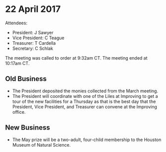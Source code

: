# 22 April 2017
Attendees:
* President: J Sawyer
* Vice President: C Teague
* Treasurer: T Cardella
* Secretary: C Schlak

The meeting was called to order at 9:32am CT.
The meeting ended at 10:17am CT.

## Old Business

* The President deposited the monies collected from the March meeting.
* The President will coordinate with one of the Liles at Improving to get a tour of the new facilities
  for a Thursday as that is the best day that the President, Vice President, and Treasurer can convene
  at the Improving office.

## New Business

* The May prize will be a two-adult, four-child membership to the Houston Museum of Natural Science.
